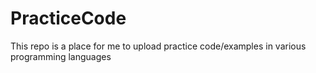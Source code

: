 # PracticeCode

This repo is a place for me to upload practice code/examples in various programming languages
